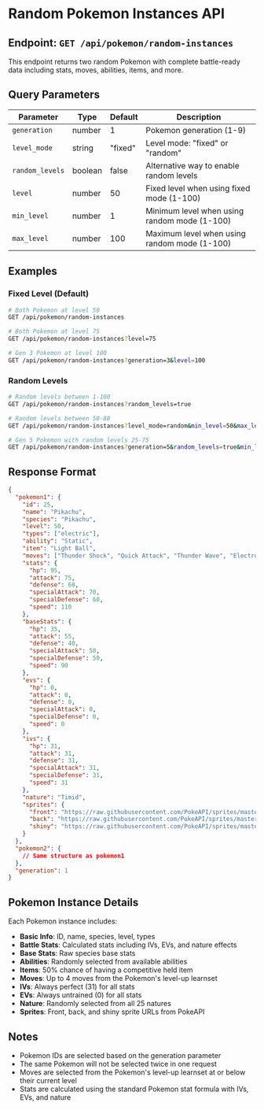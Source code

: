 # Random Pokemon Instances API

## Endpoint: `GET /api/pokemon/random-instances`

This endpoint returns two random Pokemon with complete battle-ready data including stats, moves, abilities, items, and more.

## Query Parameters

| Parameter | Type | Default | Description |
|-----------|------|---------|-------------|
| `generation` | number | 1 | Pokemon generation (1-9) |
| `level_mode` | string | "fixed" | Level mode: "fixed" or "random" |
| `random_levels` | boolean | false | Alternative way to enable random levels |
| `level` | number | 50 | Fixed level when using fixed mode (1-100) |
| `min_level` | number | 1 | Minimum level when using random mode (1-100) |
| `max_level` | number | 100 | Maximum level when using random mode (1-100) |

## Examples

### Fixed Level (Default)
```bash
# Both Pokemon at level 50
GET /api/pokemon/random-instances

# Both Pokemon at level 75
GET /api/pokemon/random-instances?level=75

# Gen 3 Pokemon at level 100
GET /api/pokemon/random-instances?generation=3&level=100
```

### Random Levels
```bash
# Random levels between 1-100
GET /api/pokemon/random-instances?random_levels=true

# Random levels between 50-80
GET /api/pokemon/random-instances?level_mode=random&min_level=50&max_level=80

# Gen 5 Pokemon with random levels 25-75
GET /api/pokemon/random-instances?generation=5&random_levels=true&min_level=25&max_level=75
```

## Response Format

```json
{
  "pokemon1": {
    "id": 25,
    "name": "Pikachu",
    "species": "Pikachu",
    "level": 50,
    "types": ["electric"],
    "ability": "Static",
    "item": "Light Ball",
    "moves": ["Thunder Shock", "Quick Attack", "Thunder Wave", "Electro Ball"],
    "stats": {
      "hp": 95,
      "attack": 75,
      "defense": 60,
      "specialAttack": 70,
      "specialDefense": 60,
      "speed": 110
    },
    "baseStats": {
      "hp": 35,
      "attack": 55,
      "defense": 40,
      "specialAttack": 50,
      "specialDefense": 50,
      "speed": 90
    },
    "evs": {
      "hp": 0,
      "attack": 0,
      "defense": 0,
      "specialAttack": 0,
      "specialDefense": 0,
      "speed": 0
    },
    "ivs": {
      "hp": 31,
      "attack": 31,
      "defense": 31,
      "specialAttack": 31,
      "specialDefense": 31,
      "speed": 31
    },
    "nature": "Timid",
    "sprites": {
      "front": "https://raw.githubusercontent.com/PokeAPI/sprites/master/sprites/pokemon/25.png",
      "back": "https://raw.githubusercontent.com/PokeAPI/sprites/master/sprites/pokemon/back/25.png",
      "shiny": "https://raw.githubusercontent.com/PokeAPI/sprites/master/sprites/pokemon/shiny/25.png"
    }
  },
  "pokemon2": {
    // Same structure as pokemon1
  },
  "generation": 1
}
```

## Pokemon Instance Details

Each Pokemon instance includes:

- **Basic Info**: ID, name, species, level, types
- **Battle Stats**: Calculated stats including IVs, EVs, and nature effects
- **Base Stats**: Raw species base stats
- **Abilities**: Randomly selected from available abilities
- **Items**: 50% chance of having a competitive held item
- **Moves**: Up to 4 moves from the Pokemon's level-up learnset
- **IVs**: Always perfect (31) for all stats
- **EVs**: Always untrained (0) for all stats
- **Nature**: Randomly selected from all 25 natures
- **Sprites**: Front, back, and shiny sprite URLs from PokeAPI

## Notes

- Pokemon IDs are selected based on the generation parameter
- The same Pokemon will not be selected twice in one request
- Moves are selected from the Pokemon's level-up learnset at or below their current level
- Stats are calculated using the standard Pokemon stat formula with IVs, EVs, and nature